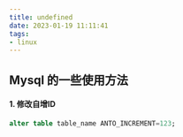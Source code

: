 ```yaml
---
title: undefined
date: 2023-01-19 11:11:41
tags:
- linux
---
```


## Mysql 的一些使用方法

#### 1. 修改自增ID

```sql
alter table table_name ANTO_INCREMENT=123;
```

